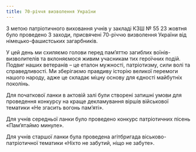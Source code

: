 ```yaml
---
title: 70-річчя визволення України
---
```


З метою патріотичного виховання учнів у закладі КЗШ № 55 23 жовтня було проведено 3 заходи, присвячені 70-річчю визволення України від німецько-фашистських загарбників.

У цей день ми схиляємо голови перед пам’яттю загиблих воїнів-визволителів та вклоняємося живим учасникам тих героїчних подій. Подвиг наших ветеранів – це еталон мужності, патріотизму, сили волі та справедливості. Ми зберігаємо правдиву історію великої перемоги нашого народу, адже це складає міцну основу для єдності майбутніх поколінь.

Для початкової ланки в актовій залі були створені затишні умови для проведення конкурсу на краще декламування віршів військової тематики «Не згасить вогонь пам’яті».

<slideshow id="72157646596188064"></slideshow>

Для учнів середньої ланки було проведено конкурс патріотичних пісень «Пам’ятаймо минуле».

<slideshow id="72157648919140922"></slideshow>

Для учнів старшої ланки була проведена агітбригада віськово-патріотичної тематики «Ніхто не забутий, ніщо не забуте».

<slideshow id="72157648917976351"></slideshow>
